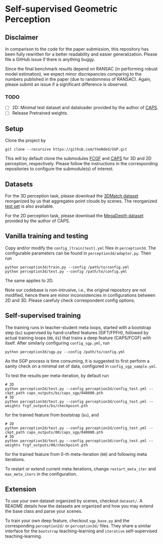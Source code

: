 # Self-supervised Geometric Perception

## Disclaimer
In comparison to the code for the paper submission, this repository has been fully rewritten for a better readability and easier generalization. Please file a GitHub issue if there is anything buggy.

Since the final benchmark results depend on RANSAC (in performing robust model estimation), we expect minor discrepancies comparing to the numbers published in the paper (due to randomness of RANSAC). Again, please submit an issue if a significant difference is observed.

### TODO
- [ ] 2D: Minimal test dataset and dataloader provided by the author of [CAPS](https://github.com/qianqianwang68/caps).
- [ ] Release Pretrained weights.

## Setup
Clone the project by 
```
git clone --recursive https://github.com/theNded/SGP.git
```
This will by default clone the submodules [FCGF](https://github.com/chrischoy/FCGF) and [CAPS](https://github.com/qianqianwang68/caps) for 3D and 2D perception, respectively. Please follow the instructions in the corresponding repositories to configure the submodule(s) of interest. 

## Datasets
For the 3D perception task, please download the [3DMatch dataset](https://drive.google.com/file/d/1P5xS4ZGrmuoElZbKeC6bM5UoWz8H9SL1/view) reorganized by us that aggregates point clouds by scenes. The reorganized [test set](https://drive.google.com/file/d/1AmmADbhk5X62Q6CnsbJcwm1BK0Uov1yG/view?usp=sharing) is also available.

For the 2D perception task, please download the [MegaDepth dataset](https://drive.google.com/file/d/1-o4TRLx6qm8ehQevV7nExmVJXfMxj657/view) provided by the author of CAPS.

## Vanilla training and testing
Copy and/or modify the `config_[train|test].yml` files in `perception3d`. The configurable parameters can be found in `perception3d/adaptor.py`. Then run
```
python perception3d/train.py --config /path/to/config.yml
python perception3d/test.py --config /path/to/config.yml
```
The same applies to 2D. 

Note our codebase is non-intrusive, i.e., the original repository are not modified, hence there are minor inconsistencies in configurations between 2D and 3D. Please carefuly check correspondent config options.


## Self-supervised training
The training runs in teacher-student meta loops, started with a bootstrap step (`bs`) supervised by hand-crafted features (SIFT/FPFH), followed by actual training loops (`00`, `01`) that trains a deep feature (CAPS/FCGF) with itself. After similarly configuring `config_sgp.yml`, run
```
python perception3d/sgp.py --config /path/to/config.yml
```
As the SGP process is time consuming, it is suggested to first perform a sanity check on a minimal set of data, configured in `config_sgp_sample.yml`.

To test the results per meta-iteration, by default run
```shell
# 2D
python perception2d/test.py --config perception2d/config_test.yml --ckpt_path caps_outputs/bs/caps_sgp/040000.pth
# 3D
python perception3d/test.py --config perception3d/config_test.yml --weights fcgf_outputs/bs/checkpoint.pth
```
for the trained feature from bootstrap (`bs`), and 
```shell
# 2D
python perception2d/test.py --config perception2d/config_test.yml --ckpt_path caps_outputs/00/caps_sgp/040000.pth
# 3D
python perception3d/test.py --config perception3d/config_test.yml --weights fcgf_outputs/00/checkpoint.pth
```
for the trained feature from 0-th meta-iteration (`00`) and following meta iterations.

To restart or extend current meta iterations, change `restart_meta_iter` and `max_meta_iters` in the configuration.

## Extension
To use your own dataset organized by scenes, checkout `dataset/`. A README details how the datasets are organized and how you may extend the base class and parse your scenes.

To train your own deep feature, checkout `sgp_base.py` and the corresponding `perception2d/` or `perception3d/` files. They share a similar interface for the `bootstrap` teaching-learning and `iterative` self-supervised teaching-learning.
